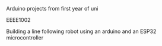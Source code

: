 Arduino projects from first year of uni

EEEE1002

Building a line following robot using an arduino and an ESP32 microcontroller
